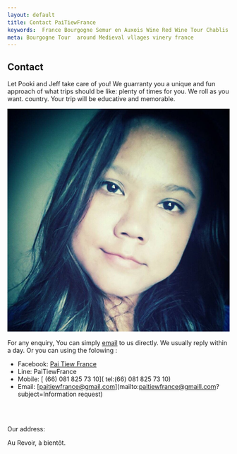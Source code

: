 ```yaml
---
layout: default
title: Contact PaiTiewFrance
keywords:  France Bourgogne Semur en Auxois Wine Red Wine Tour Chablis 
meta: Bourgogne Tour  around Medieval vllages vinery france
---
```


## Contact
Let Pooki and Jeff take care of you! We guarranty you a unique and fun approach of what trips should be like: plenty of times for you. We roll as you want. country. Your trip will be educative and memorable.

![Pooki](/img/pooki2.jpg "Pooki")


For any enquiry, You can simply [email](mailto:paitiewfrance@hotmail.com) to us directly. We usually reply within a day.  Or you can using the folowing :

- Facebook:  <span>[Pai Tiew France](https://www.facebook.com/paitiewfrance)</span>
- Line: PaiTiewFrance
- Mobile: <span>[ (66) 081 825 73 10]( tel:(66) 081 825 73 10)</span> 
- Email: <span>[paitiewfrance@gmail.com](mailto:paitiewfrance@gmaill.com?subject=Information request)</span>
<br>
<br>

Our address:




Au Revoir, à bientôt.


